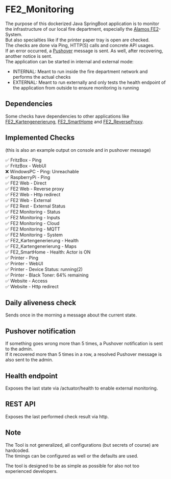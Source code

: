 # FE2_Monitoring

The purpose of this dockerized Java SpringBoot application is to monitor the infrastructure 
of our local fire department, especially the [Alamos FE2](https://www.alamos-gmbh.com/service/fe2/)-System.  
But also specialties like if the printer paper tray is open are checked.   
The checks are done via Ping, HTTP(S) calls and concrete API usages.  
If an error occurred, a [Pushover](https://pushover.net/) message is sent. As well, after recovering, another notice is sent.  
The application can be started in internal and external mode:
* INTERNAL: Meant to run inside the fire department network and performs the actual checks
* EXTERNAL: Meant to run externally and only tests the health endpoint of the application from outside to ensure monitoring is running

## Dependencies

Some checks have dependencies to other applications like [FE2_Kartengenerierung](https://github.com/FFW-Baudenbach/FE2_Kartengenerierung),
[FE2_SmartHome](https://github.com/FFW-Baudenbach/FE2_SmartHome) 
and [FE2_ReverseProxy](https://github.com/FFW-Baudenbach/FE2_ReverseProxy).

## Implemented Checks
(this is also an example output on console and in pushover message)  

✅	FritzBox - Ping  
✅	FritzBox - WebUI  
❌	WindowsPC - Ping: Unreachable  
✅	RaspberryPi - Ping  
✅	FE2 Web - Direct  
✅	FE2 Web - Reverse proxy  
✅	FE2 Web - Http redirect  
✅	FE2 Web - External  
✅	FE2 Rest - External Status  
✅	FE2 Monitoring - Status  
✅	FE2 Monitoring - Inputs  
✅	FE2 Monitoring - Cloud  
✅	FE2 Monitoring - MQTT   
✅	FE2 Monitoring - System  
✅	FE2_Kartengenerierung - Health  
✅	FE2_Kartengenerierung - Maps  
✅   FE2_SmartHome - Health: Actor is ON  
✅	Printer - Ping  
✅	Printer - WebUI  
✅	Printer - Device Status: running(2)  
✅	Printer - Black Toner: 64% remaining  
✅	Website - Access  
✅	Website - Http redirect  

## Daily aliveness check

Sends once in the morning a message about the current state.

## Pushover notification

If something goes wrong more than 5 times, a Pushover notification is sent to the admin.  
If it recovered more than 5 times in a row, a resolved Pushover message is also sent to the admin.

## Health endpoint

Exposes the last state via /actuator/health to enable external monitoring.

## REST API

Exposes the last performed check result via http.

## Note

The Tool is not generalized, all configurations (but secrets of course) are hardcoded.  
The timings can be configured as well or the defaults are used.  
  
The tool is designed to be as simple as possible for also not too experienced developers.

